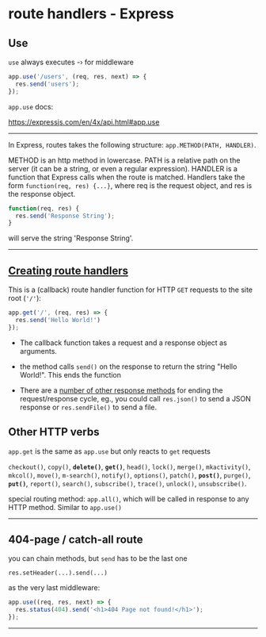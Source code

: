 # route handlers - Express

## Use

`use` always executes -› for middleware

```js
app.use('/users', (req, res, next) => {
  res.send('users');
});
```

`app.use` docs: 

https://expressjs.com/en/4x/api.html#app.use

------

In Express, routes takes the following structure: `app.METHOD(PATH, HANDLER)`.

METHOD is an http method in lowercase. PATH is a relative path on the server (it can be a string, or even a regular expression). HANDLER is a function that Express calls when the route is matched. Handlers take the form `function(req, res) {...}`, where req is the request object, and res is the response object.

```js
function(req, res) {
  res.send('Response String');
}
```

will serve the string 'Response String'.

------

## [Creating route handlers](https://developer.mozilla.org/en-US/docs/Learn/Server-side/Express_Nodejs/Introduction#creating_route_handlers)

This is a (callback) route handler function for HTTP `GET` requests to the site root (`'/'`):

```js
app.get('/', (req, res) => {
  res.send('Hello World!')
});
```

- The callback function takes a request and a response object as arguments. 

- the method calls `send()` on the response to return the string "Hello World!". This ends the function

- There are a [number of other response methods](https://expressjs.com/en/guide/routing.html#response-methods) for ending the request/response cycle, eg., you could call `res.json()` to send a JSON response or `res.sendFile()` to send a file.

## Other HTTP verbs

`app.get` is the same as `app.use` but only reacts to `get` requests



`checkout()`, `copy()`, **`delete()`**, **`get()`**, `head()`, `lock()`, `merge()`, `mkactivity()`, `mkcol()`, `move()`, `m-search()`, `notify()`, `options()`, `patch()`, **`post()`**, `purge()`, **`put()`**, `report()`, `search()`, `subscribe()`, `trace()`, `unlock()`, `unsubscribe()`.

special routing method: `app.all()`, which will be called in response to any HTTP method. Similar to `app.use()`

------

## 404-page / catch-all route

you can chain methods, but `send` has to be the last one

```
res.setHeader(...).send(...)
```

as the very last middleware:

```js
app.use((req, res, next) => {
  res.status(404).send('<h1>404 Page not found!</h1>');
});
```

------

